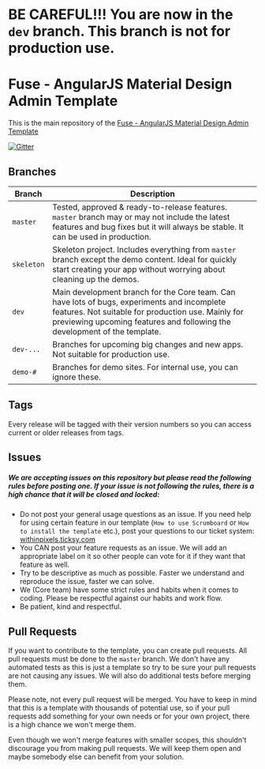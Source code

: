 # BE CAREFUL!!! You are now in the `dev` branch. This branch is not for production use.

# Fuse - AngularJS Material Design Admin Template
This is the main repository of the [Fuse - AngularJS Material Design Admin Template](http://themeforest.net/item/fuse-angularjs-material-design-admin-template/12931855)

[![Gitter](https://badges.gitter.im/withinpixels/fuse.svg)](https://gitter.im/withinpixels/fuse?utm_source=badge&utm_medium=badge&utm_campaign=pr-badge)

## Branches
| Branch        | Description   |
| ------------- | ------------- |
| `master`      | Tested, approved & ready-to-release features. `master` branch may or may not include the latest features and bug fixes but it will always be stable. It can be used in production. |
| `skeleton`    | Skeleton project. Includes everything from `master` branch except the demo content. Ideal for quickly start creating your app without worrying about cleaning up the demos. |
| `dev`         | Main development branch for the Core team. Can have lots of bugs, experiments and incomplete features. Not suitable for production use. Mainly for previewing upcoming features and following the development of the template. |
| `dev-...`     | Branches for upcoming big changes and new apps. Not suitable for production use. |
| `demo-#`      | Branches for demo sites. For internal use, you can ignore these. |

## Tags
Every release will be tagged with their version numbers so you can access current or older releases from tags.

## Issues
##### We are accepting issues on this repository but please read the following rules before posting one. If your issue is not following the rules, there is a high chance that it will be closed and locked:

* Do not post your general usage questions as an issue. If you need help for using certain feature in our template (`How to use Scrumboard` or `How to install the template` etc.), post your questions to our ticket system: [withinpixels.ticksy.com](http://withinpixels.ticksy.com)
* You CAN post your feature requests as an issue. We will add an appropriate label on it so other people can vote for it if they want that feature as well.
* Try to be descriptive as much as possible. Faster we understand and reproduce the issue, faster we can solve.    
* We (Core team) have some strict rules and habits when it comes to coding. Please be respectful against our habits and work flow.
* Be patient, kind and respectful.

## Pull Requests
If you want to contribute to the template, you can create pull requests. All pull requests must be done to the `master` branch. We don't have any automated tests as this is just a template so try to be sure your pull requests are not causing any issues. We will also do additional tests before merging them.

Please note, not every pull request will be merged. You have to keep in mind that this is a template with thousands of potential use, so if your pull requests add something for your own needs or for your own project, there is a high chance we won't merge them.

Even though we won't merge features with smaller scopes, this shouldn't discourage you from making pull requests. We will keep them open and maybe somebody else can benefit from your solution.